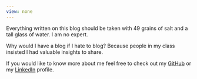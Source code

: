 ```yaml
---
view: none
---
```


Everything written on this blog should be taken with 49 grains of salt and a tall glass of water. I am no expert.

Why would I have a blog if I hate to blog? Because people in my class insisted I had valuable insights to share.

If you would like to know more about me feel free to check out my [GitHub][1] or my [LinkedIn][2] profile.

[1]: http://github.com/quetzaluz
[2]: http://linkedin.com/in/quetzaluz

